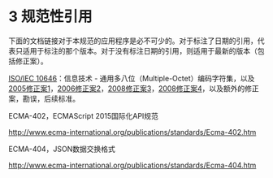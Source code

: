 # 3 规范性引用

下面的文档链接对于本规范的应用程序是必不可少的。对于标注了日期的引用，代表只适用于标注的那个版本。对于没有标注日期的引用，则适用于最新的版本（包括修正案）。 

[ISO/IEC 10646](https://www.iso.org/standard/39921.html)：信息技术 - 通用多八位（Multiple-Octet）编码字符集，以及[2005修正案1](https://www.iso.org/standard/40755.html)，[2006修正案2](https://www.iso.org/standard/41419.html)，[2008修正案3](https://www.iso.org/standard/44871.html)，[2008修正案4](https://www.iso.org/standard/46311.html)，以及额外的修正案，勘误，后续标准。 

ECMA-402，ECMAScript 2015国际化API规范

http://www.ecma-international.org/publications/standards/Ecma-402.htm

ECMA-404，JSON数据交换格式

http://www.ecma-international.org/publications/standards/Ecma-404.htm

